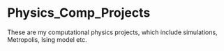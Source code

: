 # Physics_Comp_Projects
These are my computational physics projects, which include simulations, Metropolis, Ising model etc.
